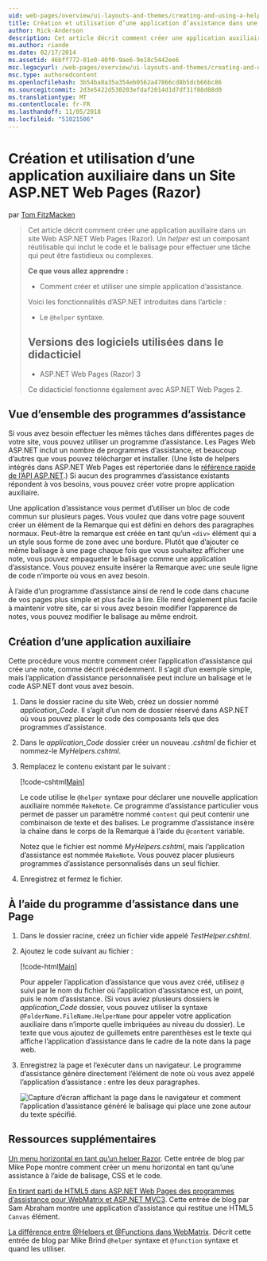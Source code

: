 ```yaml
---
uid: web-pages/overview/ui-layouts-and-themes/creating-and-using-a-helper-in-an-aspnet-web-pages-site
title: Création et utilisation d’une application d’assistance dans une application Web Pages (Razor) Site | Microsoft Docs
author: Rick-Anderson
description: Cet article décrit comment créer une application auxiliaire dans un site Web ASP.NET Web Pages (Razor). Une application d’assistance est un composant réutilisable qui inclut le code et le balisage perf...
ms.author: riande
ms.date: 02/17/2014
ms.assetid: 46bff772-01e0-40f0-9ae6-9e18c5442ee6
msc.legacyurl: /web-pages/overview/ui-layouts-and-themes/creating-and-using-a-helper-in-an-aspnet-web-pages-site
msc.type: authoredcontent
ms.openlocfilehash: 3b54ba8a35a354eb0562a47866cd8b5dcb66bc86
ms.sourcegitcommit: 2d3e5422d530203efdaf2014d1d7df31f88d08d0
ms.translationtype: MT
ms.contentlocale: fr-FR
ms.lasthandoff: 11/05/2018
ms.locfileid: "51021506"
---
```

<a name="creating-and-using-a-helper-in-an-aspnet-web-pages-razor-site"></a>Création et utilisation d’une application auxiliaire dans un Site ASP.NET Web Pages (Razor)
====================
par [Tom FitzMacken](https://github.com/tfitzmac)

> Cet article décrit comment créer une application auxiliaire dans un site Web ASP.NET Web Pages (Razor). Un *helper* est un composant réutilisable qui inclut le code et le balisage pour effectuer une tâche qui peut être fastidieux ou complexes.
> 
> **Ce que vous allez apprendre :** 
> 
> - Comment créer et utiliser une simple application d’assistance.
> 
> Voici les fonctionnalités d’ASP.NET introduites dans l’article :
> 
> - Le `@helper` syntaxe.
>   
> 
> ## <a name="software-versions-used-in-the-tutorial"></a>Versions des logiciels utilisées dans le didacticiel
> 
> 
> - ASP.NET Web Pages (Razor) 3
>   
> 
> Ce didacticiel fonctionne également avec ASP.NET Web Pages 2.


## <a name="overview-of-helpers"></a>Vue d’ensemble des programmes d’assistance

Si vous avez besoin effectuer les mêmes tâches dans différentes pages de votre site, vous pouvez utiliser un programme d’assistance. Les Pages Web ASP.NET inclut un nombre de programmes d’assistance, et beaucoup d’autres que vous pouvez télécharger et installer. (Une liste de helpers intégrés dans ASP.NET Web Pages est répertoriée dans le [référence rapide de l’API ASP.NET](https://go.microsoft.com/fwlink/?LinkId=202907).) Si aucun des programmes d’assistance existants répondent à vos besoins, vous pouvez créer votre propre application auxiliaire.

Une application d’assistance vous permet d’utiliser un bloc de code commun sur plusieurs pages. Vous voulez que dans votre page souvent créer un élément de la Remarque qui est défini en dehors des paragraphes normaux. Peut-être la remarque est créée en tant qu’un `<div>` élément qui a un style sous forme de zone avec une bordure. Plutôt que d’ajouter ce même balisage à une page chaque fois que vous souhaitez afficher une note, vous pouvez empaqueter le balisage comme une application d’assistance. Vous pouvez ensuite insérer la Remarque avec une seule ligne de code n’importe où vous en avez besoin.

À l’aide d’un programme d’assistance ainsi de rend le code dans chacune de vos pages plus simple et plus facile à lire. Elle rend également plus facile à maintenir votre site, car si vous avez besoin modifier l’apparence de notes, vous pouvez modifier le balisage au même endroit.

## <a name="creating-a-helper"></a>Création d’une application auxiliaire

Cette procédure vous montre comment créer l’application d’assistance qui crée une note, comme décrit précédemment. Il s’agit d’un exemple simple, mais l’application d’assistance personnalisée peut inclure un balisage et le code ASP.NET dont vous avez besoin.

1. Dans le dossier racine du site Web, créez un dossier nommé *application\_Code*. Il s’agit d’un nom de dossier réservé dans ASP.NET où vous pouvez placer le code des composants tels que des programmes d’assistance.
2. Dans le *application\_Code* dossier créer un nouveau *.cshtml* de fichier et nommez-le *MyHelpers.cshtml*.
3. Remplacez le contenu existant par le suivant :

    [!code-cshtml[Main](creating-and-using-a-helper-in-an-aspnet-web-pages-site/samples/sample1.cshtml)]

    Le code utilise le `@helper` syntaxe pour déclarer une nouvelle application auxiliaire nommée `MakeNote`. Ce programme d’assistance particulier vous permet de passer un paramètre nommé `content` qui peut contenir une combinaison de texte et des balises. Le programme d’assistance insère la chaîne dans le corps de la Remarque à l’aide du `@content` variable.

    Notez que le fichier est nommé *MyHelpers.cshtml*, mais l’application d’assistance est nommée `MakeNote`. Vous pouvez placer plusieurs programmes d’assistance personnalisés dans un seul fichier.
4. Enregistrez et fermez le fichier.

## <a name="using-the-helper-in-a-page"></a>À l’aide du programme d’assistance dans une Page

1. Dans le dossier racine, créez un fichier vide appelé *TestHelper.cshtml*.
2. Ajoutez le code suivant au fichier :

    [!code-html[Main](creating-and-using-a-helper-in-an-aspnet-web-pages-site/samples/sample2.html)]

    Pour appeler l’application d’assistance que vous avez créé, utilisez `@` suivi par le nom du fichier où l’application d’assistance est, un point, puis le nom d’assistance. (Si vous aviez plusieurs dossiers le *application\_Code* dossier, vous pouvez utiliser la syntaxe `@FolderName.FileName.HelperName` pour appeler votre application auxiliaire dans n’importe quelle imbriquées au niveau du dossier). Le texte que vous ajoutez de guillemets entre parenthèses est le texte qui affiche l’application d’assistance dans le cadre de la note dans la page web.
3. Enregistrez la page et l’exécuter dans un navigateur. Le programme d’assistance génère directement l’élément de note où vous avez appelé l’application d’assistance : entre les deux paragraphes.

    ![Capture d’écran affichant la page dans le navigateur et comment l’application d’assistance généré le balisage qui place une zone autour du texte spécifié.](creating-and-using-a-helper-in-an-aspnet-web-pages-site/_static/image1.jpg)

## <a name="additional-resources"></a>Ressources supplémentaires


[Un menu horizontal en tant qu’un helper Razor](http://mikepope.com/blog/DisplayBlog.aspx?permalink=2341). Cette entrée de blog par Mike Pope montre comment créer un menu horizontal en tant qu’une assistance à l’aide de balisage, CSS et le code.

[En tirant parti de HTML5 dans ASP.NET Web Pages des programmes d’assistance pour WebMatrix et ASP.NET MVC3](http://geekswithblogs.net/wildturtle/archive/2010/11/08/html5-in-asp.net-web-pages-helpers-for-webmatrix-and_aspnet_mvc3.aspx). Cette entrée de blog par Sam Abraham montre une application d’assistance qui restitue une HTML5 `Canvas` élément.

[La différence entre @Helpers et @Functions dans WebMatrix](http://www.mikesdotnetting.com/Article/173/The-Difference-Between-@Helpers-and-@Functions-In-WebMatrix). Décrit cette entrée de blog par Mike Brind `@helper` syntaxe et `@function` syntaxe et quand les utiliser.
